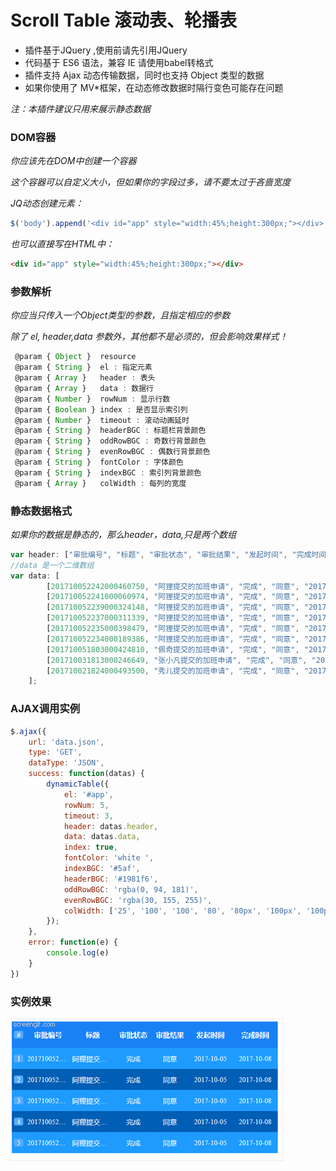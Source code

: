 # Scroll Table 滚动表、轮播表

* 插件基于JQuery ,使用前请先引用JQuery
* 代码基于 ES6 语法，兼容 IE 请使用babel转格式
* 插件支持 Ajax 动态传输数据，同时也支持 Object 类型的数据
* 如果你使用了 MV*框架，在动态修改数据时隔行变色可能存在问题

*注：本插件建议只用来展示静态数据*

### DOM容器

*你应该先在DOM中创建一个容器*

*这个容器可以自定义大小，但如果你的字段过多，请不要太过于吝啬宽度*

*JQ动态创建元素：*

```javascript
$('body').append('<div id="app" style="width:45%;height:300px;"></div>');
```

*也可以直接写在HTML中：*

```html
<div id="app" style="width:45%;height:300px;"></div>
```

### 参数解析

*你应当只传入一个Object类型的参数，且指定相应的参数*

*除了 el, header,data 参数外，其他都不是必须的，但会影响效果样式！*

```javascript
 @param { Object }  resource 
 @param { String }  el : 指定元素
 @param { Array }   header : 表头
 @param { Array }   data : 数据行
 @param { Number }  rowNum : 显示行数
 @param { Boolean } index : 是否显示索引列
 @param { Number }  timeout : 滚动动画延时
 @param { String }  headerBGC : 标题栏背景颜色
 @param { String }  oddRowBGC : 奇数行背景颜色
 @param { String }  evenRowBGC : 偶数行背景颜色
 @param { String }  fontColor : 字体颜色
 @param { String }  indexBGC : 索引列背景颜色
 @param { Array }   colWidth : 每列的宽度
```

### 静态数据格式

*如果你的数据是静态的，那么header，data,只是两个数组*

````javascript
var header: ["审批编号", "标题", "审批状态", "审批结果", "发起时间", "完成时间"];
//data 是一个二维数组
var data: [
        [201710052242000460750, "阿狸提交的加班申请", "完成", "同意", "2017-10-05", "2017-10-08"],
        [201710052241000060974, "阿狸提交的加班申请", "完成", "同意", "2017-10-05", "2017-10-08"],
        [201710052239000324148, "阿狸提交的加班申请", "完成", "同意", "2017-10-05", "2017-10-08"],
        [201710052237000311339, "阿狸提交的加班申请", "完成", "同意", "2017-10-05", "2017-10-08"],
        [201710052235000398479, "阿狸提交的加班申请", "完成", "同意", "2017-10-05", "2017-10-08"],
        [201710052234000189386, "阿狸提交的加班申请", "完成", "同意", "2017-10-05", "2017-10-08"],
        [201710051803000424810, "佩奇提交的加班申请", "完成", "同意", "2017-10-05", "2017-10-05"],
        [201710031813000246649, "张小凡提交的加班申请", "完成", "同意", "2017-10-03", "2017-10-03"],
        [201710021824000493500, "秀儿提交的加班申请", "完成", "同意", "2017-10-02", "2017-10-02"]
    ];
````

### AJAX调用实例

```javascript
$.ajax({
    url: 'data.json',
    type: 'GET',
    dataType: 'JSON',
    success: function(datas) {
        dynamicTable({
            el: '#app',
            rowNum: 5,
            timeout: 3,
            header: datas.header,
            data: datas.data,
            index: true,
            fontColor: 'white ',
            indexBGC: '#5af',
            headerBGC: '#1981f6',
            oddRowBGC: 'rgba(0, 94, 181)',
            evenRowBGC: 'rgba(30, 155, 255)',
            colWidth: ['25', '100', '100', '80', '80px', '100px', '100px']
        });
    },
    error: function(e) {
        console.log(e)
    }
})
```
### 实例效果

![images](./scrollTable.gif)
